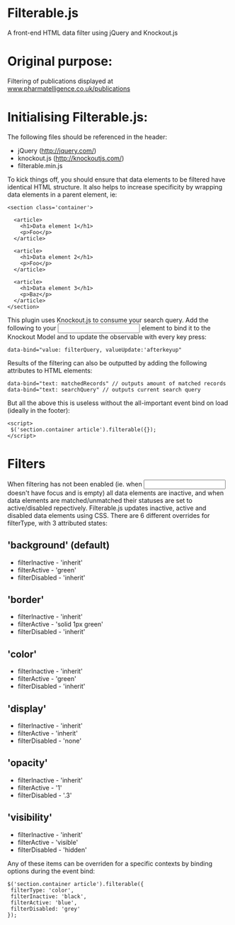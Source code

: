 # Filterable.js

A front-end HTML data filter using jQuery and Knockout.js

# Original purpose:

Filtering of publications displayed at www.pharmatelligence.co.uk/publications

# Initialising Filterable.js:

The following files should be referenced in the header:
* jQuery (http://jquery.com/)
* knockout.js (http://knockoutjs.com/)
* filterable.min.js

To kick things off, you should ensure that data elements to be filtered have identical HTML structure. It also helps to increase specificity by wrapping data elements in a parent element, ie:

	<section class='container'>
	
	  <article>
	    <h1>Data element 1</h1>
	    <p>Foo</p>
	  </article>
	
	  <article>
	    <h1>Data element 2</h1>
	    <p>Foo</p>
	  </article>
	
	  <article>
	    <h1>Data element 3</h1>
	    <p>Baz</p>
	  </article>
	</section>

This plugin uses Knockout.js to consume your search query. Add the following to your <input> element to bind it to the Knockout Model and to update the observable with every key press:

	data-bind="value: filterQuery, valueUpdate:'afterkeyup"

Results of the filtering can also be outputted by adding the following attributes to HTML elements:

	data-bind="text: matchedRecords" // outputs amount of matched records
	data-bind="text: searchQuery" // outputs current search query

But all the above this is useless without the all-important event bind on load (ideally in the footer):

	<script>
     $('section.container article').filterable({});
	</script>

# Filters

When filtering has not been enabled (ie. when <input data-bind="value: filterQuery"> doesn't have focus and is empty) all data elements are inactive, and when data elements are matched/unmatched their statuses are set to active/disabled repectively.
Filterable.js updates inactive, active and disabled data elements using CSS. There are 6 different overrides for filterType, with 3 attributed states:

## 'background' (default)
* filterInactive - 'inherit'
* filterActive - 'green'
* filterDisabled - 'inherit'

## 'border'
* filterInactive - 'inherit'
* filterActive - 'solid 1px green'
* filterDisabled - 'inherit'

## 'color'
* filterInactive - 'inherit'
* filterActive - 'green'
* filterDisabled - 'inherit'

## 'display'
* filterInactive - 'inherit'
* filterActive - 'inherit'
* filterDisabled - 'none'

## 'opacity'
* filterInactive - 'inherit'
* filterActive - '1'
* filterDisabled - '.3'

## 'visibility'
* filterInactive - 'inherit'
* filterActive - 'visible'
* filterDisabled - 'hidden'

Any of these items can be overriden for a specific contexts by binding options during the event bind:


	$('section.container article').filterable({
     filterType: 'color',
     filterInactive: 'black',
     filterActive: 'blue',
     filterDisabled: 'grey'
	});

